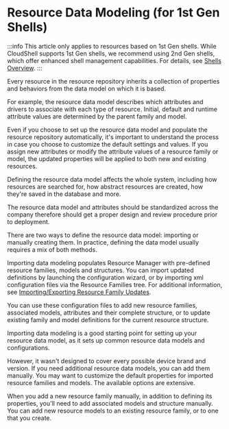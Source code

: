 # Resource Data Modeling (for 1st Gen Shells)

:::info
This article only applies to resources based on 1st Gen shells. While CloudShell supports 1st Gen shells, we recommend using 2nd Gen shells, which offer enhanced shell management capabilities. For details, see [Shells Overview](../../../../intro/features/shells.md).
:::

Every resource in the resource repository inherits a collection of properties and behaviors from the data model on which it is based.

For example, the resource data model describes which attributes and drivers to associate with each type of resource. Initial, default and runtime attribute values are determined by the parent family and model.

Even if you choose to set up the resource data model and populate the resource repository automatically, it's important to understand the process in case you choose to customize the default settings and values. If you assign new attributes or modify the attribute values of a resource family or model, the updated properties will be applied to both new and existing resources.

Defining the resource data model affects the whole system, including how resources are searched for, how abstract resources are created, how they're saved in the database and more.

The resource data model and attributes should be standardized across the company therefore should get a proper design and review procedure prior to deployment.

There are two ways to define the resource data model: importing or manually creating them. In practice, defining the data model usually requires a mix of both methods.

Importing data modeling populates Resource Manager with pre-defined resource families, models and structures. You can import updated definitions by launching the configuration wizard, or by importing xml configuration files via the Resource Families tree. For additional information, see [Importing/Exporting Resource Family Updates](./importingexporting-resource-family-updates.md).

You can use these configuration files to add new resource families, associated models, attributes and their complete structure, or to update existing family and model definitions for the current resource structure.

Importing data modeling is a good starting point for setting up your resource data model, as it sets up common resource data models and configurations.

However, it wasn't designed to cover every possible device brand and version. If you need additional resource data models, you can add them manually. You may want to customize the default properties for imported resource families and models. The available options are extensive.

When you add a new resource family manually, in addition to defining its properties, you'll need to add associated models and structure manually. You can add new resource models to an existing resource family, or to one that you create.